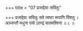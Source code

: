 +++
title = "07 प्रजाद्देवाः सवितुः"

+++
प्रजाद्देवाः सवितुः सवे त्वष्टा रूपाणि पिंशतु ।  
अञ्जन्तौ मधुना पयो ऽतन्द्रं यातमश्विना ॥ ८ ॥